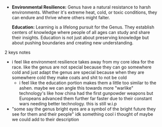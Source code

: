 - **Environmental Resilience:** Genus have a natural resistance to harsh environments. Whether it's extreme heat, cold, or toxic conditions, they can endure and thrive where others might falter.
  
  **Education:** Learning is a lifelong pursuit for the Genus. They establish centers of knowledge where people of all ages can study and share their insights. Education is not just about preserving knowledge but about pushing boundaries and creating new understanding.

2 keys notes
- i feel like environment resilience takes away from my core idea for the race. like the genus are not special because they can go somewhere cold and just adapt the genus are special because when they are somewhere cold they make coats and shit to not be cold
  - i feel like the education portion makes them a little too similar to the ashen. maybe we can angle this towards more "warlike" technology's like how china had the first gunpowder weapons but Europeans advanced them further far faster due to their constant wars needing better technology. this is still w.i.p
- "some say the genus bright eyes are a symbol of the bright future they see for them and their people" idk something cool i thought of maybe we could add to their description
  
